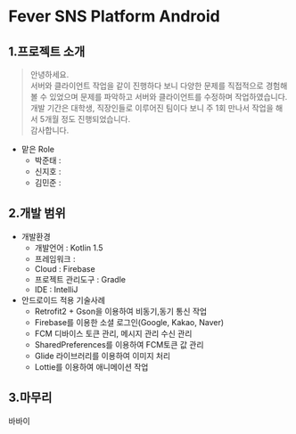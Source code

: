# Fever SNS Platform Android
## 1.프로젝트 소개 
>안녕하세요.  
서버와 클라이언트 작업을 같이 진행하다 보니 다양한 문제를 직접적으로 경험해 볼 수 있었으며 문제를 파악하고 서버와 클라이언트를 수정하며 작업하였습니다.  
개발 기간은 대학생, 직장인들로 이루어진 팀이다 보니 주 1회 만나서 작업을 해서 5개월 정도 진행되었습니다.   
감사합니다.  

* 맡은 Role
  * 박준태 :
  * 신지호 :
  * 김민준 :
## 2.개발 범위
* 개발환경 
  * 개발언어 : Kotlin 1.5
  * 프레임워크 : 
  * Cloud : Firebase
  * 프로젝트 관리도구 : Gradle
  * IDE : IntelliJ
* 안드로이드 적용 기술사례    
  * Retrofit2 + Gson을 이용하여 비동기,동기 통신 작업
  * Firebase를 이용한 소셜 로그인(Google, Kakao, Naver)
  * FCM 디바이스 토큰 관리, 메시지 관리 수신 관리
  * SharedPreferences를 이용하여 FCM토큰 값 관리
  * Glide 라이브러리를 이용하여 이미지 처리
  * Lottie를 이용하여 애니메이션 작업

## 3.마무리
  바바이

